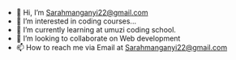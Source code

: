 - 👋 Hi, I’m Sarahmanganyi22@gmail.com
- 👀 I’m interested in coding courses...
- 🌱 I’m currently learning at umuzi coding school.
- 💞️ I’m looking to collaborate on Web development
- 📫 How to reach me via Email at Sarahmanganyi22@gmail.com

<!---
Sarahmanganyi/Sarahmanganyi is a ✨ special ✨ repository because its `README.md` (this file) appears on your GitHub profile.
You can click the Preview link to take a look at your changes.
--->
